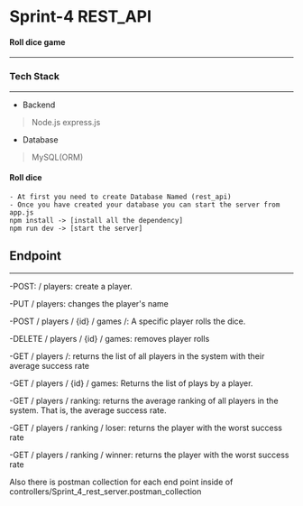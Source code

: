 # Sprint-4 REST_API
#### Roll dice game 
---

### Tech Stack
___
* Backend
 > Node.js
 >express.js
 * Database
> MySQL(ORM)
#### Roll dice
```
- At first you need to create Database Named (rest_api)
- Once you have created your database you can start the server from app.js
npm install -> [install all the dependency]
npm run dev -> [start the server]

```

## Endpoint
---
-POST: / players: create a player.

-PUT / players: changes the player's name


-POST / players / {id} / games /: A specific player rolls the dice.

-DELETE / players / {id} / games: removes player rolls

-GET / players /: returns the list of all players in the system with their average success rate

-GET / players / {id} / games: Returns the list of plays by a player.

-GET / players / ranking: returns the average ranking of all players in the system. That is, the average success rate.

-GET / players / ranking / loser: returns the player with the worst success rate

-GET / players / ranking / winner: returns the player with the worst success rate

Also there is postman collection for each end point inside of controllers/Sprint_4_rest_server.postman_collection

